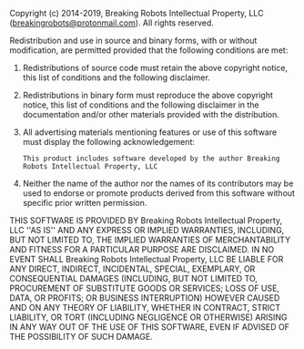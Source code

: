 Copyright (c) 2014-2019, Breaking Robots Intellectual Property, LLC (breakingrobots@protonmail.com). All rights reserved.

Redistribution and use in source and binary forms, with or without modification, are permitted provided that the following conditions are met:

1. Redistributions of source code must retain the above copyright notice, this list of conditions and the following disclaimer.

2. Redistributions in binary form must reproduce the above copyright notice, this list of conditions and the following disclaimer in the documentation and/or other materials provided with the distribution.

3. All advertising materials mentioning features or use of this software must display the following acknowledgement:

       This product includes software developed by the author Breaking Robots Intellectual Property, LLC

4. Neither the name of the author nor the
   names of its contributors may be used to endorse or promote products
   derived from this software without specific prior written permission.

THIS SOFTWARE IS PROVIDED BY Breaking Robots Intellectual Property, LLC ''AS IS'' AND ANY EXPRESS OR IMPLIED WARRANTIES, INCLUDING, BUT NOT LIMITED TO, THE IMPLIED WARRANTIES OF MERCHANTABILITY AND FITNESS FOR A PARTICULAR PURPOSE ARE DISCLAIMED. IN NO EVENT SHALL Breaking Robots Intellectual Property, LLC BE LIABLE FOR ANY DIRECT, INDIRECT, INCIDENTAL, SPECIAL, EXEMPLARY, OR CONSEQUENTIAL DAMAGES (INCLUDING, BUT NOT LIMITED TO, PROCUREMENT OF SUBSTITUTE GOODS OR SERVICES; LOSS OF USE, DATA, OR PROFITS; OR BUSINESS INTERRUPTION) HOWEVER CAUSED AND ON ANY THEORY OF LIABILITY, WHETHER IN CONTRACT, STRICT LIABILITY, OR TORT (INCLUDING NEGLIGENCE OR OTHERWISE) ARISING IN ANY WAY OUT OF THE USE OF THIS SOFTWARE, EVEN IF ADVISED OF THE POSSIBILITY OF SUCH DAMAGE.
